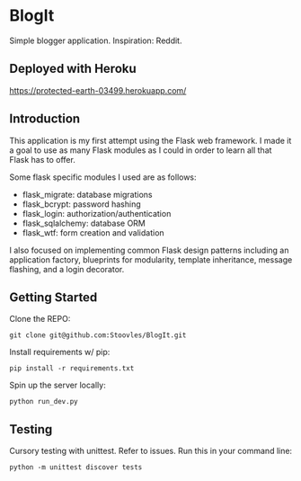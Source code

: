 # BlogIt

Simple blogger application. Inspiration: Reddit. 

## Deployed with Heroku
https://protected-earth-03499.herokuapp.com/

## Introduction
This application is my first attempt using the Flask web framework. I made it a goal to use as many Flask modules as I could in order to learn all that Flask has to offer.

Some flask specific modules I used are as follows:
- flask_migrate: database migrations
- flask_bcrypt: password hashing
- flask_login: authorization/authentication
- flask_sqlalchemy: database ORM
- flask_wtf: form creation and validation

I also focused on implementing common Flask design patterns including an application factory, blueprints for modularity, template inheritance, message flashing, and a login decorator.

## Getting Started
  Clone the REPO:

`` git clone git@github.com:Stoovles/BlogIt.git ``

  Install requirements w/ pip:
  
`` pip install -r requirements.txt ``

  Spin up the server locally:
  
`` python run_dev.py ``

## Testing
Cursory testing with unittest. Refer to issues.
Run this in your command line:

``python -m unittest discover tests``


